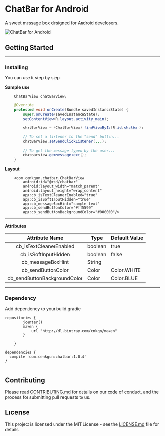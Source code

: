 # ChatBar for Android

A sweet message box designed for Android developers.

![ChatBar for Android](https://i.hizliresim.com/1gGdGj.png)

## Getting Started


----------


### Installing

You can use it step by step

**Sample use**

``` java
    ChatBarView chatBarView;

    @Override
    protected void onCreate(Bundle savedInstanceState) {
        super.onCreate(savedInstanceState);
        setContentView(R.layout.activity_main);

        chatBarView = (ChatBarView) findViewById(R.id.chatbar);
                
        // To set a listener to the "send" button...
        chatBarView.setSendClickListener(...);
        
        // To get the message typed by the user...
        chatBarView.getMessageText();
    }
```
**Layout**

        <com.cenkgun.chatbar.ChatBarView
	        android:id="@+id/chatbar"
	        android:layout_width="match_parent"
	        android:layout_height="wrap_content"
	        app:cb_isTextCleanerEnabled="true"
	        app:cb_isSoftInputHidden="true"
	        app:cb_messageBoxHint="sample text"
	        app:cb_sendButtonColor="#ff5599"
	        app:cb_sendButtonBackgroundColor="#000000"/>


----------


**Attributes**

|        Attribute Name        | Type    | Default Value |
|:----------------------------:|---------|---------------|
| cb_isTextCleanerEnabled      | boolean | true          |
| cb_isSoftInputHidden         | boolean | false         |
| cb_messageBoxHint            | String  |               |
| cb_sendButtonColor           | Color   | Color.WHITE   |
| cb_sendButtonBackgroundColor | Color   | Color.BLUE    |


----------


### Dependency

Add dependency to your build.gradle

```
repositories {
        jcenter()
        maven {
            url "http://dl.bintray.com/cnkgn/maven"
        }

    }
    
dependencies {
  compile 'com.cenkgun:chatbar:1.0.4'
}
    
```

## Contributing

Please read [CONTRIBUTING.md](CONTRIBUTING.md) for details on our code of conduct, and the process for submitting pull requests to us.

## License

This project is licensed under the MIT License - see the [LICENSE.md](LICENSE.md) file for details
